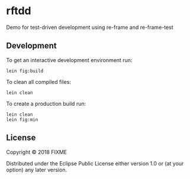 # rftdd

Demo for test-driven development using re-frame and re-frame-test

## Development

To get an interactive development environment run:

    lein fig:build

To clean all compiled files:

	lein clean

To create a production build run:

	lein clean
	lein fig:min

## License

Copyright © 2018 FIXME

Distributed under the Eclipse Public License either version 1.0 or (at your option) any later version.
